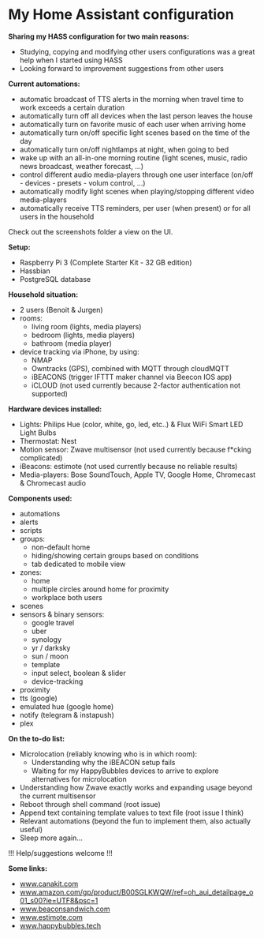 # My Home Assistant configuration

**Sharing my HASS configuration for two main reasons:**
  - Studying, copying and modifying other users configurations was a great help when I started using HASS
  - Looking forward to improvement suggestions from other users

**Current automations:**
  - automatic broadcast of TTS alerts in the morning when travel time to work exceeds a certain duration
  - automatically turn off all devices when the last person leaves the house
  - automatically turn on favorite music of each user when arriving home
  - automatically turn on/off specific light scenes based on the time of the day
  - automatically turn on/off nightlamps at night, when going to bed
  - wake up with an all-in-one morning routine (light scenes, music, radio news broadcast, weather forecast, ...)
  - control different audio media-players through one user interface (on/off - devices - presets - volum control, ...)
  - automatically modify light scenes when playing/stopping different video media-players
  - automatically receive TTS reminders, per user (when present) or for all users in the household

Check out the screenshots folder a view on the UI.
  
**Setup:**
  - Raspberry Pi 3 (Complete Starter Kit - 32 GB edition)
  - Hassbian
  - PostgreSQL database

**Household situation:**
  - 2 users (Benoit & Jurgen)
  - rooms:
    - living room (lights, media players)
    - bedroom (lights, media players)
    - bathroom (media player)
  - device tracking via iPhone, by using:
    - NMAP
    - Owntracks (GPS), combined with MQTT through cloudMQTT
    - iBEACONS (trigger IFTTT maker channel via Beecon IOS app)
    - iCLOUD (not used currently because 2-factor authentication not supported)
    
**Hardware devices installed:**
  - Lights: Philips Hue (color, white, go, led, etc..) & Flux WiFi Smart LED Light Bulbs
  - Thermostat: Nest
  - Motion sensor: Zwave multisensor (not used currently because f*cking complicated)
  - iBeacons: estimote (not used currently because no reliable results)
  - Media-players: Bose SoundTouch, Apple TV, Google Home, Chromecast & Chromecast audio
    
**Components used:**
  - automations
  - alerts
  - scripts
  - groups:
    - non-default home
    - hiding/showing certain groups based on conditions
    - tab dedicated to mobile view
  - zones:
    - home
    - multiple circles around home for proximity
    - workplace both users
  - scenes
  - sensors & binary sensors: 
    - google travel
    - uber
    - synology
    - yr / darksky
    - sun / moon
    - template
    - input select, boolean & slider
    - device-tracking
  - proximity
  - tts (google)
  - emulated hue (google home)
  - notify (telegram & instapush)
  - plex
  
**On the to-do list:**
  - Microlocation (reliably knowing who is in which room):
    - Understanding why the iBEACON setup fails
    - Waiting for my HappyBubbles devices to arrive to explore alternatives for microlocation
  - Understanding how Zwave exactly works and expanding usage beyond the current multisensor
  - Reboot through shell command (root issue)
  - Append text containing template values to text file (root issue I think)
  - Relevant automations (beyond the fun to implement them, also actually useful)
  - Sleep more again...

!!! Help/suggestions welcome !!!

**Some links:**
  - www.canakit.com
  - www.amazon.com/gp/product/B00SGLKWQW/ref=oh_aui_detailpage_o01_s00?ie=UTF8&psc=1
  - www.beaconsandwich.com
  - www.estimote.com
  - www.happybubbles.tech


  
